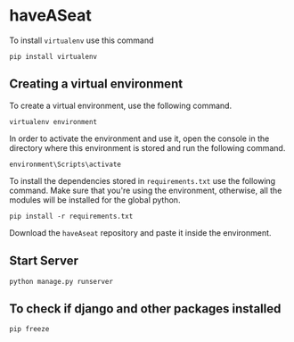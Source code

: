 # haveASeat

To install `virtualenv` use this command 
```
pip install virtualenv
```

## Creating a virtual environment

To create a virtual environment, use the following command.
```
virtualenv environment
```

In order to activate the environment and use it, open the console in the directory where this environment is stored and run the following command.
```
environment\Scripts\activate
```


To install the dependencies stored in `requirements.txt` use the following command. Make sure that you're using the environment, otherwise, all the modules will be installed for the global python.
```
pip install -r requirements.txt
```

Download the `haveAseat` repository and paste it inside the environment.

## Start Server

```
python manage.py runserver
```

## To check if django and other packages installed

```
pip freeze
```
